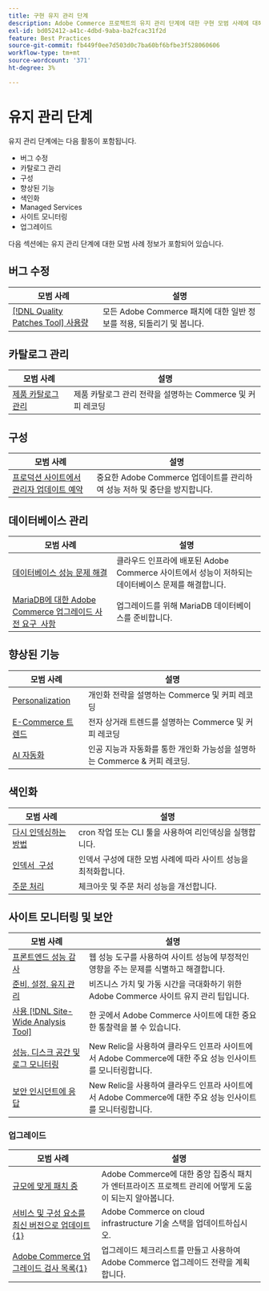 ```yaml
---
title: 구현 유지 관리 단계
description: Adobe Commerce 프로젝트의 유지 관리 단계에 대한 구현 모범 사례에 대해 알아봅니다.
exl-id: bd052412-a41c-4dbd-9aba-ba2fcac31f2d
feature: Best Practices
source-git-commit: fb449f0ee7d503d0c7ba60bf6bfbe3f528060606
workflow-type: tm+mt
source-wordcount: '371'
ht-degree: 3%

---
```


# 유지 관리 단계

유지 관리 단계에는 다음 활동이 포함됩니다.

- 버그 수정
- 카탈로그 관리
- 구성
- 향상된 기능
- 색인화
- Managed Services
- 사이트 모니터링
- 업그레이드

다음 섹션에는 유지 관리 단계에 대한 모범 사례 정보가 포함되어 있습니다.

## 버그 수정

| 모범 사례 | 설명 |
|-----------------------------------------------------------------------------------|-------------------------------------------------------------------------------|
| [[!DNL Quality Patches Tool] 사용량](../../../tools/quality-patches-tool/usage.md) | 모든 Adobe Commerce 패치에 대한 일반 정보를 적용, 되돌리기 및 봅니다. |

## 카탈로그 관리

| 모범 사례 | 설명 |
|------------------------------------------------------------------------------------------------------------------------------------------------------------------|--------------------------------------------------------------------------------------|
| [제품 카탈로그 관리](https://www.gotostage.com/channel/fca90f7960be436f9b849215d9e06026/recording/2eea2782fc874047a020391000519f8b/watch?source=CHANNEL) | 제품 카탈로그 관리 전략을 설명하는 Commerce 및 커피 레코딩 |

## 구성

| 모범 사례 | 설명 |
|-------------------------------------------------------------------------------------------|---------------------------------------------------------------------------------|
| [프로덕션 사이트에서 관리자 업데이트 예약](scheduling-admin-updates-in-production.md) | 중요한 Adobe Commerce 업데이트를 관리하여 성능 저하 및 중단을 방지합니다. |

## 데이터베이스 관리

| 모범 사례 | 설명 |
|--------------------------------------------------------------------------------------------------------|-----------------------------------------------------------------------------------------------------|
| [데이터베이스 성능 문제 해결&#x200B;](resolve-database-performance-issues.md) | 클라우드 인프라에 배포된 Adobe Commerce 사이트에서 성능이 저하되는 데이터베이스 문제를 해결합니다. |
| [MariaDB에 대한 Adobe Commerce 업그레이드 사전 요구 &#x200B; 사항](mariadb-upgrade.md) | 업그레이드를 위해 MariaDB 데이터베이스를 준비합니다. |

## 향상된 기능

| 모범 사례 | 설명 |
|---------------------------------------------------------------------------------------------------------------------------------------------------------|-----------------------------------------------------------------------------------------------------------------------|
| [Personalization](https://www.gotostage.com/channel/fca90f7960be436f9b849215d9e06026/recording/e218545a77de490fb5102eca07d0580a/watch?source=CHANNEL) | 개인화 전략을 설명하는 Commerce 및 커피 레코딩 |
| [E-Commerce 트렌드](https://www.gotostage.com/channel/fca90f7960be436f9b849215d9e06026/recording/9a772468d7b64409a3d5dff4d67e656d/watch?source=CHANNEL) | 전자 상거래 트렌드를 설명하는 Commerce 및 커피 레코딩 |
| [AI 자동화](https://www.gotostage.com/channel/fca90f7960be436f9b849215d9e06026/recording/27ae23699c2847be981a23ca098e548f/watch?source=CHANNEL) | 인공 지능과 자동화를 통한 개인화 가능성을 설명하는 Commerce &amp; 커피 레코딩. |

## 색인화

| 모범 사례 | 설명 |
|------------------------------------------------------------------------------------------------------------|----------------------------------------------------------------------------------|
| [다시 인덱싱하는 방법](https://developer.adobe.com/commerce/php/development/components/indexing/#how-to-reindex) | cron 작업 또는 CLI 툴을 사용하여 리인덱싱을 실행합니다. |
| [인덱서 &#x200B; 구성](indexer-configuration.md) | 인덱서 구성에 대한 모범 사례에 따라 사이트 성능을 최적화합니다. |
| [주문 처리](order-processing-configuration.md) | 체크아웃 및 주문 처리 성능을 개선합니다. |

## 사이트 모니터링 및 보안

| 모범 사례 | 설명 |
|-------------------------------------------------------------------------------------------------------------------------------------------------|-----------------------------------------------------------------------------------------------------------|
| [프론트엔드 성능 감사](frontend-performance.md) | 웹 성능 도구를 사용하여 사이트 성능에 부정적인 영향을 주는 문제를 식별하고 해결합니다. |
| [준비, 설정, 유지 관리](https://business.adobe.com/blog/basics/ready-set-maintain) | 비즈니스 가치 및 가동 시간을 극대화하기 위한 Adobe Commerce 사이트 유지 관리 팁입니다. |
| [사용 [!DNL Site-Wide Analysis Tool]](../../../tools/site-wide-analysis-tool/intro.md#integrations-with-other-adobe-commerce-support-tools) | 한 곳에서 Adobe Commerce 사이트에 대한 중요한 통찰력을 볼 수 있습니다. |
| [성능, 디스크 공간 및 로그 모니터링](https://experienceleague.adobe.com/docs/commerce-cloud-service/user-guide/monitor/performance.html?lang=ko) | New Relic을 사용하여 클라우드 인프라 사이트에서 Adobe Commerce에 대한 주요 성능 인사이트를 모니터링합니다. |
| [보안 인시던트에 응답](respond-to-security-incident.md) | New Relic을 사용하여 클라우드 인프라 사이트에서 Adobe Commerce에 대한 주요 성능 인사이트를 모니터링합니다. |

### 업그레이드

| 모범 사례 | 설명 |
|-----------------------------------------------------------------------|--------------------------------------------------------------------------------------------|
| [규모에 맞게 패치 중](patching-at-scale.md) | Adobe Commerce에 대한 중앙 집중식 패치가 엔터프라이즈 프로젝트 관리에 어떻게 도움이 되는지 알아봅니다. |
| [서비스 및 구성 요소를 최신 버전으로 업데이트{&#x200B;1}](update-services.md) | Adobe Commerce on cloud infrastructure 기술 스택을 업데이트하십시오. |
| [Adobe Commerce 업그레이드 검사 목록{&#x200B;1}](upgrade-checklist.md) | 업그레이드 체크리스트를 만들고 사용하여 Adobe Commerce 업그레이드 전략을 계획합니다. |
